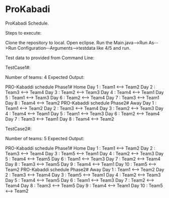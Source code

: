 # ProKabadi
ProKabadi Schedule.

Steps to execute:

Clone the repository to local. Open eclipse. Run the Main.java-->Run As-->Run Configuration--Arguments-->testdata like 4/5 and run.


Test data to provided from Command Line:

TestCase1#:

Number of teams: 4
Expected Output:

PRO-Kabaddi schedule Phase1# Home
Day 1 : Team1 <--> Team2
Day 2 : Team3 <--> Team4
Day 3 : Team2 <--> Team3
Day 4 : Team4 <--> Team1
Day 5 : Team1 <--> Team3
Day 6 : Team2 <--> Team4
Day 7 : Team3 <--> Team1
Day 8 : Team4 <--> Team2
PRO-Kabaddi schedule Phase2# Away
Day 1 : Team1 <--> Team2
Day 2 : Team3 <--> Team4
Day 3 : Team2 <--> Team3
Day 4 : Team4 <--> Team1
Day 5 : Team1 <--> Team3
Day 6 : Team2 <--> Team4
Day 7 : Team3 <--> Team1
Day 8 : Team4 <--> Team2

TestCase2#:

Number of teams: 5
Expected Output:

PRO-Kabaddi schedule Phase1# Home
Day 1 : Team1 <--> Team2
Day 2 : Team3 <--> Team4
Day 3 : Team5 <--> Team1
Day 4 : Team2 <--> Team3
Day 5 : Team4 <--> Team5
Day 6 : Team1 <--> Team3
Day 7 : Team2 <--> Team4
Day 8 : Team3 <--> Team5
Day 9 : Team4 <--> Team1
Day 10 : Team5 <--> Team2
PRO-Kabaddi schedule Phase2# Away
Day 1 : Team1 <--> Team2
Day 2 : Team3 <--> Team4
Day 3 : Team5 <--> Team1
Day 4 : Team2 <--> Team3
Day 5 : Team4 <--> Team5
Day 6 : Team1 <--> Team3
Day 7 : Team2 <--> Team4
Day 8 : Team3 <--> Team5
Day 9 : Team4 <--> Team1
Day 10 : Team5 <--> Team2


